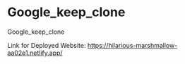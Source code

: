 # Google_keep_clone
Google_keep_clone

Link for Deployed Website:
https://hilarious-marshmallow-aa02e1.netlify.app/
